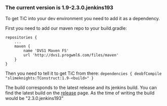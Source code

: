### The current version is 1.9-2.3.0.jenkins193

To get TiC into your dev environment you need to add it as a dependency.

First you need to add our maven repo to your build.gradle:

    repositories {
        ...
        maven {
            name 'DVS1 Maven FS'
            url 'http://dvs1.progwml6.com/files/maven'
        }
    }

Then you need to tell it to get TiC from there:
`dependencies {
    deobfCompile "slimeknights:TConstruct:1.9-<build>"
}`

The build corresponds to the latest release and its jenkins build. You can find the latest build on the [release](https://github.com/SlimeKnights/TinkersConstruct/releases) page. As the time of writing the build would be "2.3.0.jenkins193"